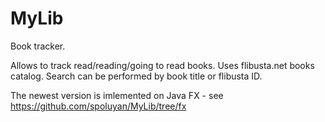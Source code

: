 MyLib
=====

Book tracker.

Allows to track read/reading/going to read books. Uses flibusta.net books catalog.
Search can be performed by book title or flibusta ID.

The newest version is imlemented on Java FX - see https://github.com/spoluyan/MyLib/tree/fx
